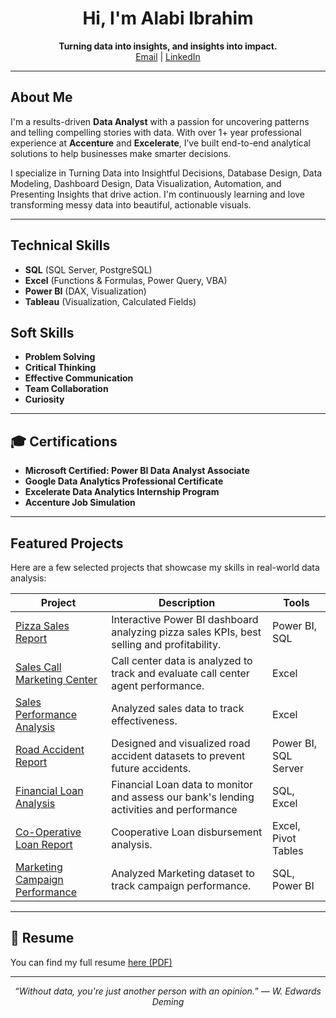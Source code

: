<h1 align="center">Hi, I'm Alabi Ibrahim</h1>

<p align="center">
  <b>Turning data into insights, and insights into impact.</b><br>
  <a href="mailto:alabi0147@gmail.com">Email</a> |
  <a href="https://www.linkedin.com/in/alabi-ibrahim-73332b236">LinkedIn</a> 
</p>

---

## About Me

I'm a results-driven **Data Analyst** with a passion for uncovering patterns and telling compelling stories with data. With over 1+ year professional experience at **Accenture** and **Excelerate**, I’ve built end-to-end analytical solutions to help businesses make smarter decisions.

I specialize in Turning Data into Insightful Decisions, Database Design, Data Modeling, Dashboard Design, Data Visualization, Automation, and Presenting Insights that drive action. I'm continuously learning and love transforming messy data into beautiful, actionable visuals.

---

## Technical Skills 
- **SQL** (SQL Server, PostgreSQL)
- **Excel** (Functions & Formulas, Power Query, VBA)
- **Power BI** (DAX, Visualization)
- **Tableau** (Visualization, Calculated Fields)

## Soft Skills
- **Problem Solving**
- **Critical Thinking**
- **Effective Communication**
- **Team Collaboration**
- **Curiosity**

---

## 🎓 Certifications

- **Microsoft Certified: Power BI Data Analyst Associate**
- **Google Data Analytics Professional Certificate**
- **Excelerate Data Analytics Internship Program**
- **Accenture Job Simulation**

---

## Featured Projects

Here are a few selected projects that showcase my skills in real-world data analysis:

| Project | Description | Tools |
|--------|-------------|-------|
| [Pizza Sales Report](https://alabiibrahim.github.io/Pizza-sales-report/) | Interactive Power BI dashboard analyzing pizza sales KPIs, best selling and profitability. | Power BI, SQL |
| [Sales Call Marketing Center](https://alabiibrahim.github.io/Sales-Call-Marketing-Center/) | Call center data is analyzed to track and evaluate call center agent performance. | Excel |
| [Sales Performance Analysis](https://alabiibrahim.github.io/Sales-Performance-Analysis/) | Analyzed sales data to track effectiveness. | Excel |
| [Road Accident Report](https://alabiibrahim.github.io/Road-accident-report/) | Designed and visualized road accident datasets to prevent future accidents. | Power BI, SQL Server |
| [Financial Loan Analysis](https://alabiibrahim.github.io/Financial-Loan-Analysis/) | Financial Loan data to monitor and assess our bank's lending activities and performance | SQL, Excel |
| [Co-Operative Loan Report](https://alabiibrahim.github.io/Cooperative-Loan-Analysis/) | Cooperative Loan disbursement analysis. | Excel, Pivot Tables |
| [Marketing Campaign Performance](https://alabiibrahim.github.io/Marketing-Campaign-Performance-Analysis/) | Analyzed Marketing dataset to track campaign performance. | SQL, Power BI |

---

## 📄 Resume

You can find my full resume [here (PDF)](https://github.com/alabiibrahim/myportfolio/blob/main/Resume/ALABI%20IBRAHIM_Pro%20Resume.pdf)

---



<p align="center">
  <i>“Without data, you're just another person with an opinion.” — W. Edwards Deming</i>
</p>
